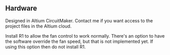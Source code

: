 ## Hardware

Designed in Altium CircuitMaker.  Contact me if you want access to the project files in the Altium cloud.

Install R1 to allow the fan control to work normally. There's an option to have the software override the fan speed, but that is not implemented yet. If using this option then do not install R1.

